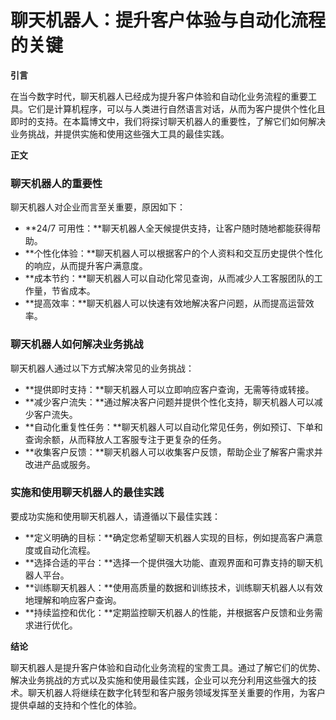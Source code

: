 # 聊天机器人：提升客户体验与自动化流程的关键

**引言**

在当今数字时代，聊天机器人已经成为提升客户体验和自动化业务流程的重要工具。它们是计算机程序，可以与人类进行自然语言对话，从而为客户提供个性化且即时的支持。在本篇博文中，我们将探讨聊天机器人的重要性，了解它们如何解决业务挑战，并提供实施和使用这些强大工具的最佳实践。

**正文**

### 聊天机器人的重要性

聊天机器人对企业而言至关重要，原因如下：

* **24/7 可用性：**聊天机器人全天候提供支持，让客户随时随地都能获得帮助。
* **个性化体验：**聊天机器人可以根据客户的个人资料和交互历史提供个性化的响应，从而提升客户满意度。
* **成本节约：**聊天机器人可以自动化常见查询，从而减少人工客服团队的工作量，节省成本。
* **提高效率：**聊天机器人可以快速有效地解决客户问题，从而提高运营效率。

### 聊天机器人如何解决业务挑战

聊天机器人通过以下方式解决常见的业务挑战：

* **提供即时支持：**聊天机器人可以立即响应客户查询，无需等待或转接。
* **减少客户流失：**通过解决客户问题并提供个性化支持，聊天机器人可以减少客户流失。
* **自动化重复性任务：**聊天机器人可以自动化常见任务，例如预订、下单和查询余额，从而释放人工客服专注于更复杂的任务。
* **收集客户反馈：**聊天机器人可以收集客户反馈，帮助企业了解客户需求并改进产品或服务。

### 实施和使用聊天机器人的最佳实践

要成功实施和使用聊天机器人，请遵循以下最佳实践：

* **定义明确的目标：**确定您希望聊天机器人实现的目标，例如提高客户满意度或自动化流程。
* **选择合适的平台：**选择一个提供强大功能、直观界面和可靠支持的聊天机器人平台。
* **训练聊天机器人：**使用高质量的数据和训练技术，训练聊天机器人以有效地理解和响应客户查询。
* **持续监控和优化：**定期监控聊天机器人的性能，并根据客户反馈和业务需求进行优化。

**结论**

聊天机器人是提升客户体验和自动化业务流程的宝贵工具。通过了解它们的优势、解决业务挑战的方式以及实施和使用最佳实践，企业可以充分利用这些强大的技术。聊天机器人将继续在数字化转型和客户服务领域发挥至关重要的作用，为客户提供卓越的支持和个性化的体验。
